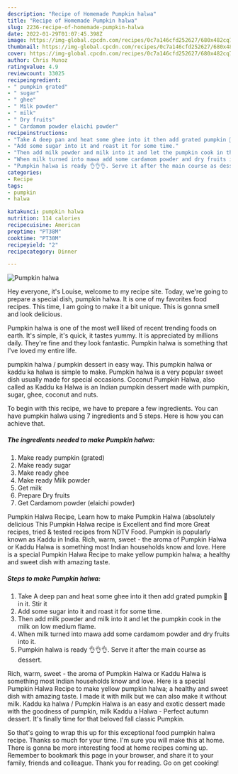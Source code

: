 ```yaml
---
description: "Recipe of Homemade Pumpkin halwa"
title: "Recipe of Homemade Pumpkin halwa"
slug: 2236-recipe-of-homemade-pumpkin-halwa
date: 2022-01-29T01:07:45.398Z
image: https://img-global.cpcdn.com/recipes/0c7a146cfd252627/680x482cq70/pumpkin-halwa-recipe-main-photo.jpg
thumbnail: https://img-global.cpcdn.com/recipes/0c7a146cfd252627/680x482cq70/pumpkin-halwa-recipe-main-photo.jpg
cover: https://img-global.cpcdn.com/recipes/0c7a146cfd252627/680x482cq70/pumpkin-halwa-recipe-main-photo.jpg
author: Chris Munoz
ratingvalue: 4.9
reviewcount: 33025
recipeingredient:
- " pumpkin grated"
- " sugar"
- " ghee"
- " Milk powder"
- " milk"
- " Dry fruits"
- " Cardamom powder elaichi powder"
recipeinstructions:
- "Take A deep pan and heat some ghee into it then add grated pumpkin 🎃 in it. Stir it"
- "Add some sugar into it and roast it for some time."
- "Then add milk powder and milk into it and let the pumpkin cook in the milk on low medium flame."
- "When milk turned into mawa add some cardamom powder and dry fruits into it."
- "Pumpkin halwa is ready 👌👌👌. Serve it after the main course as dessert."
categories:
- Recipe
tags:
- pumpkin
- halwa

katakunci: pumpkin halwa 
nutrition: 114 calories
recipecuisine: American
preptime: "PT38M"
cooktime: "PT30M"
recipeyield: "2"
recipecategory: Dinner

---
```



![Pumpkin halwa](https://img-global.cpcdn.com/recipes/0c7a146cfd252627/680x482cq70/pumpkin-halwa-recipe-main-photo.jpg)

Hey everyone, it's Louise, welcome to my recipe site. Today, we're going to prepare a special dish, pumpkin halwa. It is one of my favorites food recipes. This time, I am going to make it a bit unique. This is gonna smell and look delicious.

Pumpkin halwa is one of the most well liked of recent trending foods on earth. It's simple, it's quick, it tastes yummy. It is appreciated by millions daily. They're fine and they look fantastic. Pumpkin halwa is something that I've loved my entire life.

pumpkin halwa / pumpkin dessert in easy way. This pumpkin halwa or kaddu ka halwa is simple to make. Pumpkin halwa is a very popular sweet dish usually made for special occasions. Coconut Pumpkin Halwa, also called as Kaddu ka Halwa is an Indian pumpkin dessert made with pumpkin, sugar, ghee, coconut and nuts.


To begin with this recipe, we have to prepare a few ingredients. You can have pumpkin halwa using 7 ingredients and 5 steps. Here is how you can achieve that.

<!--inarticleads1-->

##### The ingredients needed to make Pumpkin halwa:

1. Make ready  pumpkin (grated)
1. Make ready  sugar
1. Make ready  ghee
1. Make ready  Milk powder
1. Get  milk
1. Prepare  Dry fruits
1. Get  Cardamom powder (elaichi powder)


Pumpkin Halwa Recipe, Learn how to make Pumpkin Halwa (absolutely delicious This Pumpkin Halwa recipe is Excellent and find more Great recipes, tried &amp; tested recipes from NDTV Food. Pumpkin is popularly known as Kaddu in India. Rich, warm, sweet - the aroma of Pumpkin Halwa or Kaddu Halwa is something most Indian households know and love. Here is a special Pumpkin Halwa Recipe to make yellow pumpkin halwa; a healthy and sweet dish with amazing taste. 

<!--inarticleads2-->

##### Steps to make Pumpkin halwa:

1. Take A deep pan and heat some ghee into it then add grated pumpkin 🎃 in it. Stir it
1. Add some sugar into it and roast it for some time.
1. Then add milk powder and milk into it and let the pumpkin cook in the milk on low medium flame.
1. When milk turned into mawa add some cardamom powder and dry fruits into it.
1. Pumpkin halwa is ready 👌👌👌. Serve it after the main course as dessert.


Rich, warm, sweet - the aroma of Pumpkin Halwa or Kaddu Halwa is something most Indian households know and love. Here is a special Pumpkin Halwa Recipe to make yellow pumpkin halwa; a healthy and sweet dish with amazing taste. I made it with milk but we can also make it without milk. Kaddu ka halwa / Pumpkin Halwa is an easy and exotic dessert made with the goodness of pumpkin, milk Kaddu a Halwa - Perfect autumn dessert. It&#39;s finally time for that beloved fall classic Pumpkin. 

So that's going to wrap this up for this exceptional food pumpkin halwa recipe. Thanks so much for your time. I'm sure you will make this at home. There is gonna be more interesting food at home recipes coming up. Remember to bookmark this page in your browser, and share it to your family, friends and colleague. Thank you for reading. Go on get cooking!

